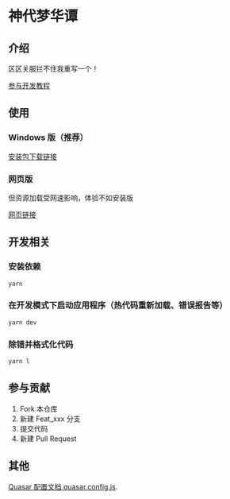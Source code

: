 # 神代梦华谭

## 介绍

区区关服拦不住我重写一个！

[参与开发教程](参与开发教程.md)

## 使用

### Windows 版（推荐）

[安装包下载链接](https://sdmhtexe.star2000.work/latest.exe)

### 网页版

但资源加载受网速影响，体验不如安装版

[网页链接](https://sdmht.star2000.work/)

## 开发相关

### 安装依赖

```bash
yarn
```

### 在开发模式下启动应用程序（热代码重新加载、错误报告等）

```bash
yarn dev
```

### 除错并格式化代码

```bash
yarn l
```

## 参与贡献

1.  Fork 本仓库
2.  新建 Feat_xxx 分支
3.  提交代码
4.  新建 Pull Request

## 其他

[Quasar 配置文档 quasar.config.js](https://v2.quasar.dev/quasar-cli-webpack/quasar-config-js).
